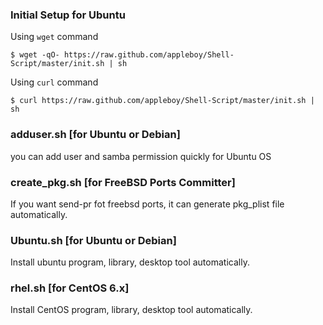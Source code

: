 ### Initial Setup for Ubuntu

Using ``wget`` command

```
$ wget -qO- https://raw.github.com/appleboy/Shell-Script/master/init.sh | sh
```

Using ``curl`` command

```
$ curl https://raw.github.com/appleboy/Shell-Script/master/init.sh | sh
```

### adduser.sh [for Ubuntu or Debian]

you can add user and samba permission quickly for Ubuntu OS

### create_pkg.sh [for FreeBSD Ports Committer]

If you want send-pr fot freebsd ports, it can generate pkg_plist file automatically.

### Ubuntu.sh [for Ubuntu or Debian]

Install ubuntu program, library, desktop tool automatically.

### rhel.sh [for CentOS 6.x]

Install CentOS program, library, desktop tool automatically.
